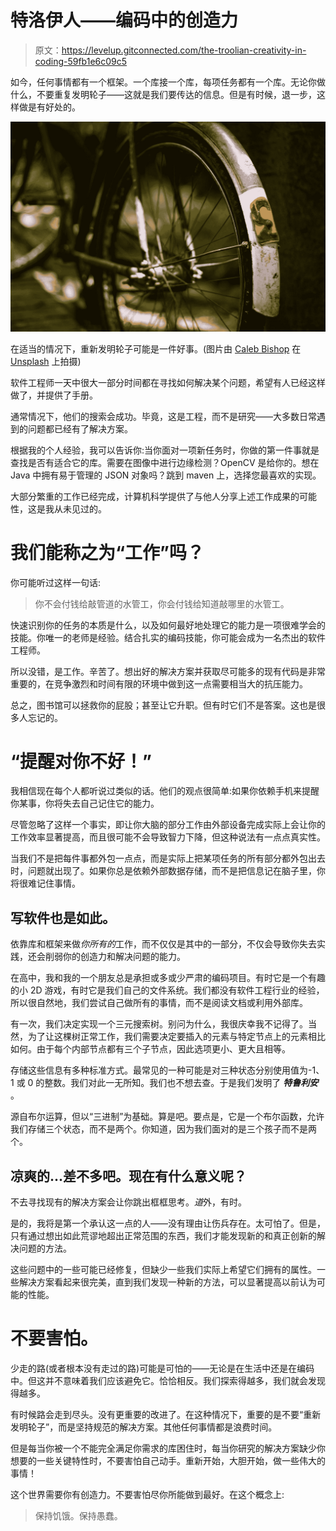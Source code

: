 # 特洛伊人——编码中的创造力

> 原文：<https://levelup.gitconnected.com/the-troolian-creativity-in-coding-59fb1e6c09c5>

如今，任何事情都有一个框架。一个库接一个库，每项任务都有一个库。无论你做什么，不要重复发明轮子——这就是我们要传达的信息。但是有时候，退一步，这样做是有好处的。

![](img/dc448ed7884392f215c274c56caccb45.png)

在适当的情况下，重新发明轮子可能是一件好事。(图片由 [Caleb Bishop](https://unsplash.com/@bishography?utm_source=medium&utm_medium=referral) 在 [Unsplash](https://unsplash.com?utm_source=medium&utm_medium=referral) 上拍摄)

软件工程师一天中很大一部分时间都在寻找如何解决某个问题，希望有人已经这样做了，并提供了手册。

通常情况下，他们的搜索会成功。毕竟，这是工程，而不是研究——大多数日常遇到的问题都已经有了解决方案。

根据我的个人经验，我可以告诉你:当你面对一项新任务时，你做的第一件事就是查找是否有适合它的库。需要在图像中进行边缘检测？OpenCV 是给你的。想在 Java 中拥有易于管理的 JSON 对象吗？跳到 maven 上，选择您最喜欢的实现。

大部分繁重的工作已经完成，计算机科学提供了与他人分享上述工作成果的可能性，这是我从未见过的。

# 我们能称之为“工作”吗？

你可能听过这样一句话:

> 你不会付钱给敲管道的水管工，你会付钱给知道敲哪里的水管工。

快速识别你的任务的本质是什么，以及如何最好地处理它的能力是一项很难学会的技能。你唯一的老师是经验。结合扎实的编码技能，你可能会成为一名杰出的软件工程师。

所以没错，是工作。辛苦了。想出好的解决方案并获取尽可能多的现有代码是非常重要的，在竞争激烈和时间有限的环境中做到这一点需要相当大的抗压能力。

总之，图书馆可以拯救你的屁股；甚至让它升职。但有时它们不是答案。这也是很多人忘记的。

# “提醒对你不好！”

我相信现在每个人都听说过类似的话。他们的观点很简单:如果你依赖手机来提醒你某事，你将失去自己记住它的能力。

尽管忽略了这样一个事实，即让你大脑的部分工作由外部设备完成实际上会让你的工作效率显著提高，而且很可能不会导致智力下降，但这种说法有一点点真实性。

当我们不是把每件事都外包一点点，而是实际上把某项任务的所有部分都外包出去时，问题就出现了。如果你总是依赖外部数据存储，而不是把信息记在脑子里，你将很难记住事情。

## 写软件也是如此。

依靠库和框架来做*你所有的*工作，而不仅仅是其中的一部分，不仅会导致你失去实践，还会削弱你的创造力和解决问题的能力。

在高中，我和我的一个朋友总是承担或多或少严肃的编码项目。有时它是一个有趣的小 2D 游戏，有时它是我们自己的文件系统。我们都没有软件工程行业的经验，所以很自然地，我们尝试自己做所有的事情，而不是阅读文档或利用外部库。

有一次，我们决定实现一个三元搜索树。别问为什么，我很庆幸我不记得了。当然，为了让这棵树正常工作，我们需要决定要插入的元素与特定节点上的元素相比如何。由于每个内部节点都有三个子节点，因此选项更小、更大且相等。

存储这些信息有多种标准方式。最常见的一种可能是对三种状态分别使用值为-1、1 或 0 的整数。我们对此一无所知。我们也不想去查。于是我们发明了 ***特鲁利安*** 。

源自布尔运算，但以“三进制”为基础。算是吧。要点是，它是一个布尔函数，允许我们存储三个状态，而不是两个。你知道，因为我们面对的是三个孩子而不是两个。

## 凉爽的...差不多吧。现在有什么意义呢？

不去寻找现有的解决方案会让你跳出框框思考。*道*外，有时。

是的，我将是第一个承认这一点的人——没有理由让伤兵存在。太可怕了。但是，只有通过想出如此荒谬地超出正常范围的东西，我们才能发现新的和真正创新的解决问题的方法。

这些问题中的一些可能已经修复，但缺少一些我们实际上希望它们拥有的属性。一些解决方案看起来很完美，直到我们发现一种新的方法，可以显著提高以前认为可能的性能。

# 不要害怕。

少走的路(或者根本没有走过的路)可能是可怕的——无论是在生活中还是在编码中。但这并不意味着我们应该避免它。恰恰相反。我们探索得越多，我们就会发现得越多。

有时候路会走到尽头。没有更重要的改进了。在这种情况下，重要的是不要“重新发明轮子”，而是坚持规范的解决方案。其他任何事情都是浪费时间。

但是每当你被一个不能完全满足你需求的库困住时，每当你研究的解决方案缺少你想要的一些关键特性时，不要害怕自己动手。重新开始，大胆开始，做一些伟大的事情！

这个世界需要你有创造力。不要害怕尽你所能做到最好。在这个概念上:

> 保持饥饿。保持愚蠢。